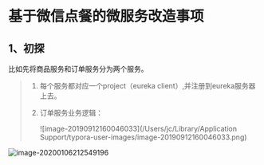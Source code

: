 # 基于微信点餐的微服务改造事项



## 1、初探

比如先将商品服务和订单服务分为两个服务。

> 1. 每个服务都对应一个project（eureka client）,并注册到eureka服务器上去。
>
> 2. 订单服务业务逻辑：
>
>    ![image-20190912160046033](/Users/jc/Library/Application Support/typora-user-images/image-20190912160046033.png)





![image-20200106212549196](/Users/jc/Documents/JavaNote/分布式与微服务/mooc-springcloud/image-20200106212549196.png)